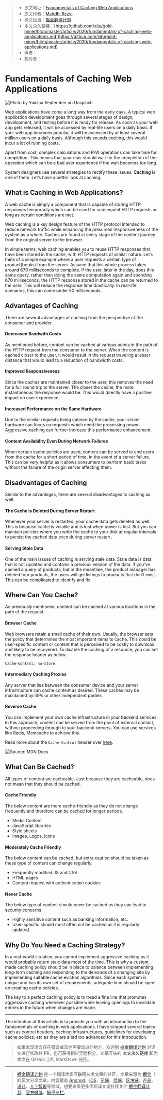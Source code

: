> * 原文地址：[Fundamentals of Caching Web Applications](https://blog.bitsrc.io/fundamentals-of-caching-web-applications-a215c4333cbb)
> * 原文作者：[Mahdhi Rezvi](https://medium.com/@mahdhirezvi)
> * 译文出自：[掘金翻译计划](https://github.com/xitu/gold-miner)
> * 本文永久链接：[https://github.com/xitu/gold-miner/blob/master/article/2020/fundamentals-of-caching-web-applications.md](https://github.com/xitu/gold-miner/blob/master/article/2020/fundamentals-of-caching-web-applications.md)
> * 译者：
> * 校对者：

# Fundamentals of Caching Web Applications

![Photo by [Yuiizaa September](https://unsplash.com/@yuiizaa?utm_source=medium&utm_medium=referral) on [Unsplash](https://unsplash.com?utm_source=medium&utm_medium=referral)](https://cdn-images-1.medium.com/max/9458/0*0OwYJoWVEwP_rPjk)

Web applications have come a long way from the early days. A typical web application development goes through several stages of design, development, and testing before it is ready for release. As soon as your web app gets released, it will be accessed by real-life users on a daily basis. If your web app becomes popular, it will be accessed by at least several million users on a daily basis. Although this sounds exciting, this would incur a lot of running costs.

Apart from cost, complex calculations and R/W operations can take time for completion. This means that your user should wait for the completion of the operation which can be a bad user experience if the wait becomes too long.

System designers use several strategies to rectify these issues. **Caching** is one of them. Let’s have a better look at caching.

## What is Caching in Web Applications?

A web cache is simply a component that is capable of storing HTTP responses temporarily which can be used for subsequent HTTP requests as long as certain conditions are met.

Web caching is a key design feature of the HTTP protocol intended to reduce network traffic while enhancing the presumed responsiveness of the system as a whole. Caches are found at every stage of the content journey from the original server to the browser.

In simple terms, web caching enables you to reuse HTTP responses that have been stored in the cache, with HTTP requests of similar nature. Let’s think of a simple example where a user requests a certain type of product(books) from the server. Assume that this whole process takes around 670 milliseconds to complete. If the user, later in the day, does this same query, rather than doing the same computation again and spending 670 milliseconds, the HTTP response stored in the cache can be returned to the user. This will reduce the response time drastically. In real-life scenarios, this can come under 50 milliseconds.

## Advantages of Caching

There are several advantages of caching from the perspective of the consumer and provider.

#### Decreased Bandwith Costs

As mentioned before, content can be cached at various points in the path of the HTTP request from the consumer to the server. When the content is cached closer to the user, it would result in the request traveling a lesser distance that would lead to a reduction of bandwidth costs.

#### Improved Responsiveness

Since the caches are maintained closer to the user, this removes the need for a full round trip to the server. The closer the cache, the more instantaneous the response would be. This would directly have a positive impact on user experience.

#### Increased Performance on the Same Hardware

Due to the similar requests being catered by the cache, your server hardware can focus on requests which need the processing power. Aggressive caching can further increase this performance enhancement.

#### Content Availability Even During Network Failures

When certain cache policies are used, content can be served to end users from the cache for a short period of time, in the event of a server failure. This can be very helpful as it allows consumers to perform basic tasks without the failure of the origin server affecting them.

## Disadvantages of Caching

Similar to the advantages, there are several disadvantages to caching as well.

#### The Cache is Deleted During Server Restart

Whenever your server is restarted, your cache data gets deleted as well. This is because cache is volatile and is lost when power is lost. But you can maintain policies where you write the cache to your disk at regular intervals to persist the cached data even during server restart.

#### Serving Stale Data

One of the main issues of caching is serving stale data. Stale data is data that is not updated and contains a previous version of the data. If you’ve cached a query of products, but in the meantime, the product manager has deleted four products, the users will get listings to products that don’t exist. This can be complicated to identify and fix.

## Where Can You Cache?

As previously mentioned, content can be cached at various locations in the path of the request.

#### Browser Cache

Web browsers retain a small cache of their own. Usually, the browser sets the policy that determines the most important items to cache. This could be user-specific content or content that is perceived to be costly to download and likely to be recovered. To disable the caching of a resource, you can set the response header as below.

```
Cache-Control: no-store
```

#### Intermediary Caching Proxies

Any server that lies between the consumer device and your server infrastructure can cache content as desired. These caches may be maintained by ISPs or other independent parties.

#### Reverse Cache

You can implement your own cache infrastructure in your backend services. In this approach, content can be served from the point of external contact, without proceeding through to your backend servers. You can use services like Redis, Memcache to achieve this.

Read more about the `Cache-Control` header over [here](https://developer.mozilla.org/en-US/docs/Web/HTTP/Caching#Controlling%20caching).

![Source: [MDN Docs](https://developer.mozilla.org/en-US/docs/Web/HTTP/Caching)](https://cdn-images-1.medium.com/max/2000/0*QaYpasQXpfIKwiTV.png)

## What Can Be Cached?

All types of content are cacheable. Just because they are cacheable, does not mean that they should be cached.

#### Cache Friendly

The below content are more cache-friendly as they do not change frequently and therefore can be cached for longer periods.

* Media Content
* JavaScript libraries
* Style sheets
* Images, Logos, Icons

#### Moderately Cache Friendly

The below content can be cached, but extra caution should be taken as these type of content can change regularly.

* Frequently modified JS and CSS
* HTML pages
* Content request with authentication cookies

#### Never Cache

The below type of content should never be cached as they can lead to security concerns.

* Highly sensitive content such as banking information, etc.
* User-specific should most often not be cached as it is regularly updated.

## Why Do You Need a Caching Strategy?

In a real-world situation, you cannot implement aggressive caching as it would probably return stale data most of the time. This is why a custom made caching policy should be in place to balance between implementing long-term caching and responding to the demands of a changing site by implementing suitable cache eviction algorithms. Since each system is unique and has its own set of requirements, adequate time should be spent on creating cache policies.

The key to a perfect caching policy is to tread a fine line that promotes aggressive caching whenever possible while leaving openings to invalidate entries in the future when changes are made.

---

The intention of this article is to provide you with an introduction to the fundamentals of caching in web applications. I have skipped several topics such as control headers, caching infrastructures, guidelines for developing cache policies, etc as they are a tad too advanced for this introduction.

> 如果发现译文存在错误或其他需要改进的地方，欢迎到 [掘金翻译计划](https://github.com/xitu/gold-miner) 对译文进行修改并 PR，也可获得相应奖励积分。文章开头的 **本文永久链接** 即为本文在 GitHub 上的 MarkDown 链接。

---

> [掘金翻译计划](https://github.com/xitu/gold-miner) 是一个翻译优质互联网技术文章的社区，文章来源为 [掘金](https://juejin.im) 上的英文分享文章。内容覆盖 [Android](https://github.com/xitu/gold-miner#android)、[iOS](https://github.com/xitu/gold-miner#ios)、[前端](https://github.com/xitu/gold-miner#前端)、[后端](https://github.com/xitu/gold-miner#后端)、[区块链](https://github.com/xitu/gold-miner#区块链)、[产品](https://github.com/xitu/gold-miner#产品)、[设计](https://github.com/xitu/gold-miner#设计)、[人工智能](https://github.com/xitu/gold-miner#人工智能)等领域，想要查看更多优质译文请持续关注 [掘金翻译计划](https://github.com/xitu/gold-miner)、[官方微博](http://weibo.com/juejinfanyi)、[知乎专栏](https://zhuanlan.zhihu.com/juejinfanyi)。
